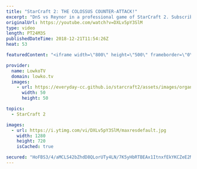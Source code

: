 ```yaml
---
title: "StarCraft 2: THE COLOSSUS COUNTER-ATTACK!"
excerpt: "DnS vs Reynor in a professional game of StarCraft 2. Subscribe for more videos: http://lowko.tv/youtube More professional StarCraft 2: https://goo.gl/kFUSLt  Colossus are slowly starting to become more and more common in the StarCraft 2 meta. Since players are far more creative with their unit compositions"
originalUrl: https://youtube.com/watch?v=DXLv5pY3SlM
type: video
length: PT24M3S
publishedDateTime: 2018-12-21T11:54:26Z
heat: 53

featuredContent: "<iframe width=\"800\" height=\"500\" frameborder=\"0\" src=\"https://www.youtube.com/embed/DXLv5pY3SlM\" allow=\"accelerometer; autoplay; encrypted-media; gyroscope; picture-in-picture\" allowfullscreen></iframe>"

provider:
  name: LowkoTV
  domain: lowko.tv
  images:
    - url: https://everyday-cc.github.io/starcraft2/assets/images/organizations/lowko.tv-50x50.jpg
      width: 50
      height: 50

topics:
  - StarCraft 2

images:
  - url: https://i.ytimg.com/vi/DXLv5pY3SlM/maxresdefault.jpg
    width: 1280
    height: 720
    isCached: true

secured: "HoFBS3/4/aMCLS42bZhdD8QLorUTy4LN/7K5yHbRTBEAx1ItnxfEkYKCZeE2M5WXkc/JFQ59JB3KTEp7Tktixu4jlMFjA8d832CWOkHnMoIlvbuhfofllDSCIJ7D4/UktPEj082P9bC/N3tlcUICRK4l7RL5oVZKemcd/ctmB84A/kOBFZOipZNJRqaWTSk7X1PzVTCIKFPoo+Vvsv5mekh+3rBw2ScxilUxcoAgmG9ySIax9lLNV2eTpSNY5XnC5qDAuVNsA4GZj3tNAAo6+hdrIuja5WhoUskYU6EbIosotfTmcPXGya7cgnlSWKHQmjHui5cbhHGV91yEPo5ipYDWMbdjbqTVqGMaC5six+F76BwlvUP7bhVawbaSf07+dA4vKnZ+BEDheF9/gpDFUZT/i+w4uU50m4DVt5UgtCA7rJFQ2UBGobfIVleS2AJC;tUYJtoJ/EGDorI9JxygIHw=="
---
```


